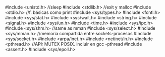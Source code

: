 #include <unistd.h>  //sleep
#include <stdlib.h>  //exit y malloc
#include <stdio.h>  //f. básicas como print
#include <sys/types.h>
#include <fcntl.h>
#include <sys/stat.h>
#include <sys/wait.h>
#include <string.h>
#include <signal.h>
#include <sys/un.h>
#include <time.h>
#include <sys/ipc.h>
#include <sys/shm.h>  //same as mman
#include <sys/select.h>
#include <sys/mman.h>  //memoria compartida entre sockets-procesos
#include <sys/socket.h>
#include <arpa/inet.h>
#include <netinet/in.h>
#include <pthread.h> //API: MUTEX POSIX. incluir en gcc -pthread
#include <assert.h>
#include <sys/epoll.h> 